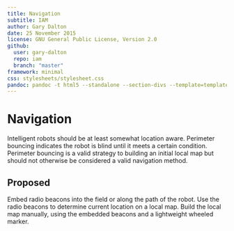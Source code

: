 ```yaml
---
title: Navigation
subtitle: IAM
author: Gary Dalton
date: 25 November 2015
license: GNU General Public License, Version 2.0
github:
  user: gary-dalton
  repo: iam
  branch: "master"
framework: minimal
css: stylesheets/stylesheet.css
pandoc: pandoc -t html5 --standalone --section-divs --template=template_github.html index.md -o index.html
---
```


# Navigation

Intelligent robots should be at least somewhat location aware. Perimeter
bouncing indicates the robot is blind until it meets a certain condition.
Perimeter bouncing is a valid strategy to building an initial local map but
should not otherwise be considered a valid navigation method.

## Proposed

Embed radio beacons into the field or along the path of the robot. Use the radio
beacons to determine current location on a local map. Build the local map
manually, using the embedded beacons and a lightweight wheeled marker.
